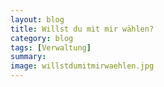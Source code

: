 ```yaml
---
layout: blog
title: Willst du mit mir wählen?
category: blog
tags: [Verwaltung]  
summary:  
image: willstdumitmirwaehlen.jpg
---
```

